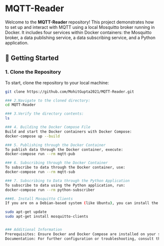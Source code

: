 # MQTT-Reader

Welcome to the **MQTT-Reader** repository! This project demonstrates how to set up and interact with MQTT using a local Mosquitto broker running in Docker. It includes four services within Docker containers: the Mosquitto broker, a data publishing service, a data subscribing service, and a Python application.

## 🚀 Getting Started

### 1. Clone the Repository

To start, clone the repository to your local machine:

```bash
git clone https://github.com/MohitGupta2021/MQTT-Reader.git

### 2.Navigate to the cloned directory:
cd MQTT-Reader

### 3.Verify the directory contents:
ls

### 4. Building the Docker Compose File
Build and start the Docker containers with Docker Compose:
docker-compose up --build

### 5. Publishing through the Docker Container
To publish data through the Docker container, execute:
docker-compose run --rm mqtt-pub

### 6. Subscribing through the Docker Container
To subscribe to data through the Docker container, use:
docker-compose run --rm mqtt-sub

### 7. Subscribing to Data through the Python Application
To subscribe to data using the Python application, run:
docker-compose run --rm python-subscriber

###8. Install Mosquitto Clients
If you are on a Debian-based system (like Ubuntu), you can install the mosquitto-clients package with the following command:

sudo apt-get update
sudo apt-get install mosquitto-clients


### Additional Information
Prerequisites: Ensure Docker and Docker Compose are installed on your system.
Documentation: For further configuration or troubleshooting, consult the repository's documentation or contact the repository maintainer.
